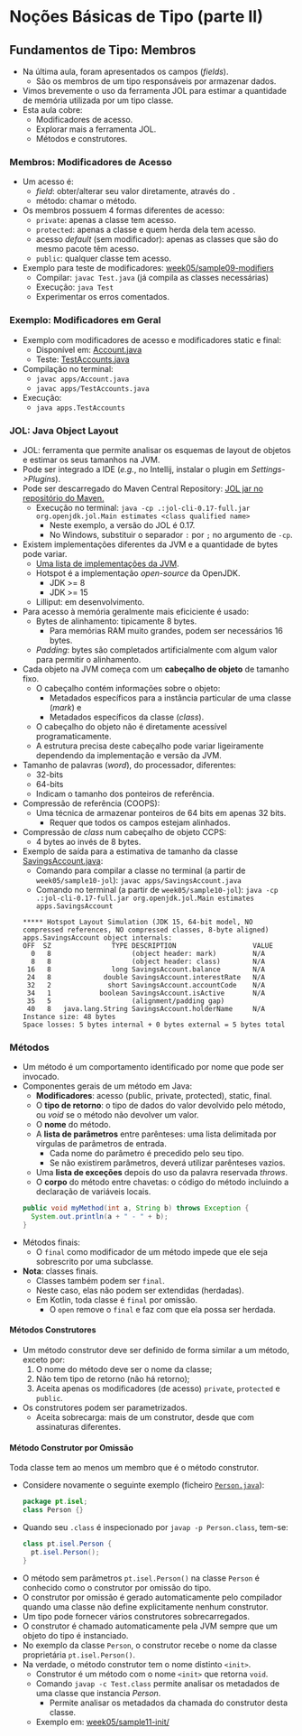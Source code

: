 # Noções Básicas de Tipo (parte II)

## Fundamentos de Tipo: Membros

- Na última aula, foram apresentados os campos (_fields_).
  - São os membros de um tipo responsáveis por armazenar dados.
- Vimos brevemente o uso da ferramenta JOL para estimar a quantidade de memória utilizada por um tipo classe.
- Esta aula cobre:
  - Modificadores de acesso. 
  - Explorar mais a ferramenta JOL.
  - Métodos e construtores.

### Membros: Modificadores de Acesso

- Um acesso é:
  - _field_: obter/alterar seu valor diretamente, através do `.`
  - método: chamar o método.
- Os membros possuem 4 formas diferentes de acesso:
  - `private`: apenas a classe tem acesso.
  - `protected`: apenas a classe e quem herda dela tem acesso.
  - acesso _default_ (sem modificador): apenas as classes que são do mesmo pacote têm acesso.
  - `public`: qualquer classe tem acesso.
- Exemplo para teste de modificadores: [week05/sample09-modifiers](../sample09-modifiers)
  - Compilar: `javac Test.java` (já compila as classes necessárias)
  - Execução: `java Test`
  - Experimentar os erros comentados.

### Exemplo: Modificadores em Geral
- Exemplo com modificadores de acesso e modificadores static e final:
  - Disponível em: [Account.java](../sample09-modifiers/apps/Account.java)
  - Teste: [TestAccounts.java](../sample09-modifiers/apps/TestAccounts.java)
- Compilação no terminal:
  - `javac apps/Account.java`
  - `javac apps/TestAccounts.java`
- Execução:
  - `java apps.TestAccounts`

### JOL: Java Object Layout

- JOL: ferramenta que permite analisar os esquemas de layout de objetos e estimar os seus tamanhos na JVM.
- Pode ser integrado a IDE (_e.g._, no Intellij, instalar o plugin em _Settings->Plugins_).
- Pode ser descarregado do Maven Central Repository: [JOL jar no repositório do Maven.](https://repo1.maven.org/maven2/org/openjdk/jol/jol-cli/0.17/jol-cli-0.17-full.jar)
  - Execução no terminal: `java -cp .:jol-cli-0.17-full.jar org.openjdk.jol.Main estimates <class qualified name>`
    - Neste exemplo, a versão do JOL é 0.17.
    - No Windows, substituir o separador `:` por `;` no argumento de `-cp`.
- Existem implementações diferentes da JVM e a quantidade de bytes pode variar.
  - [Uma lista de implementações da JVM](https://en.wikipedia.org/wiki/List_of_Java_virtual_machines).
  - Hotspot é a implementação _open-source_ da OpenJDK.
    - JDK >= 8 
    - JDK >= 15
  - Lilliput: em desenvolvimento.
- Para acesso à memória geralmente mais eficiciente é usado:
  - Bytes de alinhamento: tipicamente 8 bytes.
    - Para memórias RAM muito grandes, podem ser necessários 16 bytes.
  - _Padding_: bytes são completados artificialmente com algum valor para permitir o alinhamento.
- Cada objeto na JVM começa com um **cabeçalho de objeto** de tamanho fixo.
  - O cabeçalho contém informações sobre o objeto:
    - Metadados específicos para a instância particular de uma classe (_mark_) e 
    - Metadados específicos da classe (_class_).
  - O cabeçalho do objeto não é diretamente acessível programaticamente.
  - A estrutura precisa deste cabeçalho pode variar ligeiramente dependendo da implementação e versão da JVM.
- Tamanho de palavras (_word_), do processador, diferentes:
  - 32-bits
  - 64-bits
  - Indicam o tamanho dos ponteiros de referência.
- Compressão de referência (COOPS):
  - Uma técnica de armazenar ponteiros de 64 bits em apenas 32 bits. 
    - Requer que todos os campos estejam alinhados.
- Compressão de _class_ num cabeçalho de objeto CCPS:
  - 4 bytes ao invés de 8 bytes.
- Exemplo de saída para a estimativa de tamanho da classe [SavingsAccount.java](../sample10-jol/apps/SavingsAccount.java):
  - Comando para compilar a classe no terminal (a partir de `week05/sample10-jol`): `javac apps/SavingsAccount.java`
  - Comando no terminal (a partir de `week05/sample10-jol`): `java -cp .:jol-cli-0.17-full.jar org.openjdk.jol.Main estimates apps.SavingsAccount`
  ```text
  ***** Hotspot Layout Simulation (JDK 15, 64-bit model, NO compressed references, NO compressed classes, 8-byte aligned)
  apps.SavingsAccount object internals:
  OFF  SZ               TYPE DESCRIPTION                   VALUE
    0   8                    (object header: mark)         N/A
    8   8                    (object header: class)        N/A
   16   8               long SavingsAccount.balance        N/A
   24   8             double SavingsAccount.interestRate   N/A
   32   2              short SavingsAccount.accountCode    N/A
   34   1            boolean SavingsAccount.isActive       N/A
   35   5                    (alignment/padding gap)       
   40   8   java.lang.String SavingsAccount.holderName     N/A
  Instance size: 48 bytes
  Space losses: 5 bytes internal + 0 bytes external = 5 bytes total
  ```

### Métodos

- Um método é um comportamento identificado por nome que pode ser invocado.
- Componentes gerais de um método em Java:
  - **Modificadores**: acesso (public, private, protected), static, final.
  - O **tipo de retorno**: o tipo de dados do valor devolvido pelo método, ou _void_ se o método não devolver um valor.
  - O **nome** do método.
  - A **lista de parâmetros** entre parênteses: uma lista delimitada por vírgulas de parâmetros de entrada.
    - Cada nome do parâmetro é precedido pelo seu tipo. 
    - Se não existirem parâmetros, deverá utilizar parênteses vazios.
  - Uma **lista de exceções** depois do uso da palavra reservada _throws_.
  - O **corpo** do método entre chavetas: o código do método incluindo a declaração de variáveis locais.
  ```java
  public void myMethod(int a, String b) throws Exception {
    System.out.println(a + " - " + b);
  }
  ```
- Métodos finais:
  - O `final` como modificador de um método impede que ele seja sobrescrito por uma subclasse.
- **Nota**: classes finais.
  - Classes também podem ser `final`.
  - Neste caso, elas não podem ser extendidas (herdadas).
  - Em Kotlin, toda classe é `final` por omissão.
    - O `open` remove o `final` e faz com que ela possa ser herdada.

#### Métodos Construtores

- Um método construtor deve ser definido de forma similar a um método, exceto por:
  1) O nome do método deve ser o nome da classe;
  2) Não tem tipo de retorno (não há retorno);
  3) Aceita apenas os modificadores (de acesso) `private`, `protected` e `public`.
- Os construtores podem ser parametrizados.
  - Aceita sobrecarga: mais de um construtor, desde que com assinaturas diferentes.

#### Método Construtor por Omissão

Toda classe tem ao menos um membro que é o método construtor.
- Considere novamente o seguinte exemplo (ficheiro [`Person.java`](../sample11-init/pt/isel/Person.java)):
  ```java
  package pt.isel;
  class Person {}
  ```
- Quando seu `.class` é inspecionado por `javap -p Person.class`, tem-se:
  ```java
  class pt.isel.Person {
    pt.isel.Person();
  }
  ```
- O método sem parâmetros `pt.isel.Person()` na classe `Person` é conhecido como o construtor por omissão do tipo.
- O construtor por omissão é gerado automaticamente pelo compilador quando uma classe não define explicitamente nenhum construtor.
- Um tipo pode fornecer vários construtores sobrecarregados.
- O construtor é chamado automaticamente pela JVM sempre que um objeto do tipo é instanciado.
- No exemplo da classe `Person`, o construtor recebe o nome da classe proprietária `pt.isel.Person()`.
- Na verdade, o método construtor tem o nome distinto `<init>`.
  - Construtor é um método com o nome `<init>` que retorna `void`.
  - Comando `javap -c Test.class` permite analisar os metadados de uma classe que instancia _Person_.
    - Permite analisar os metadados da chamada do construtor desta classe.
  - Exemplo em: [week05/sample11-init/](../sample11-init/)